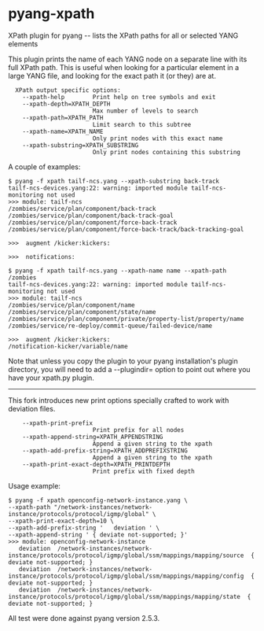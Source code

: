 # pyang-xpath

XPath plugin for pyang
 -- lists the XPath paths for all or selected YANG elements

This plugin prints the name of each YANG node on a separate line with
its full XPath path. This is useful when looking for a particular 
element in a large YANG file, and looking for the exact path it
(or they) are at.

```
  XPath output specific options:
    --xpath-help        Print help on tree symbols and exit
    --xpath-depth=XPATH_DEPTH
                        Max number of levels to search
    --xpath-path=XPATH_PATH
                        Limit search to this subtree
    --xpath-name=XPATH_NAME
                        Only print nodes with this exact name
    --xpath-substring=XPATH_SUBSTRING
                        Only print nodes containing this substring
```

A couple of examples:

```
$ pyang -f xpath tailf-ncs.yang --xpath-substring back-track
tailf-ncs-devices.yang:22: warning: imported module tailf-ncs-monitoring not used
>>> module: tailf-ncs
/zombies/service/plan/component/back-track
/zombies/service/plan/component/back-track-goal
/zombies/service/plan/component/force-back-track
/zombies/service/plan/component/force-back-track/back-tracking-goal

>>>  augment /kicker:kickers:

>>>  notifications:
```

```
$ pyang -f xpath tailf-ncs.yang --xpath-name name --xpath-path /zombies
tailf-ncs-devices.yang:22: warning: imported module tailf-ncs-monitoring not used
>>> module: tailf-ncs
/zombies/service/plan/component/name
/zombies/service/plan/component/state/name
/zombies/service/plan/component/private/property-list/property/name
/zombies/service/re-deploy/commit-queue/failed-device/name

>>>  augment /kicker:kickers:
/notification-kicker/variable/name
```

Note that unless you copy the plugin to your pyang installation's 
plugin directory, you will need to add a --plugindir= option to
point out where you have your xpath.py plugin.


---

This fork introduces new print options specially crafted to work with 
deviation files.

```
    --xpath-print-prefix
                        Print prefix for all nodes
    --xpath-append-string=XPATH_APPENDSTRING
                        Append a given string to the xpath
    --xpath-add-prefix-string=XPATH_ADDPREFIXSTRING
                        Append a given string to the xpath
    --xpath-print-exact-depth=XPATH_PRINTDEPTH
                        Print prefix with fixed depth
```
Usage example:
```
$ pyang -f xpath openconfig-network-instance.yang \
--xpath-path "/network-instances/network-instance/protocols/protocol/igmp/global" \
--xpath-print-exact-depth=10 \
--xpath-add-prefix-string '   deviation ' \
--xpath-append-string ' { deviate not-supported; }'
>>> module: openconfig-network-instance
   deviation  /network-instances/network-instance/protocols/protocol/igmp/global/ssm/mappings/mapping/source  { deviate not-supported; }
   deviation  /network-instances/network-instance/protocols/protocol/igmp/global/ssm/mappings/mapping/config  { deviate not-supported; }
   deviation  /network-instances/network-instance/protocols/protocol/igmp/global/ssm/mappings/mapping/state  { deviate not-supported; }

```
All test were done against pyang version 2.5.3.
